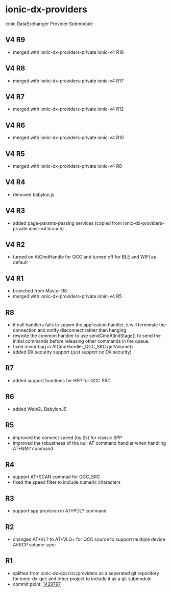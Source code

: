 # ionic-dx-providers
Ionic DataExchanger Provider Submodule

## V4 R9
* merged with ionic-dx-providers-private ionic-v4 R18

## V4 R8
* merged with ionic-dx-providers-private ionic-v4 R17

## V4 R7
* merged with ionic-dx-providers-private ionic-v4 R12

## V4 R6
* merged with ionic-dx-providers-private ionic-v4 R10

## V4 R5
* merged with ionic-dx-providers-private ionic-v4 R8

## V4 R4
* removed babylon.js

## V4 R3
* added page-params-passing services (copied from ionic-dx-providers-private ionic-v4 branch)

## V4 R2
* turned on AtCmdHandle for QCC and turned off for BLE and WIFI as default

## V4 R1
* branched from Master R8
* merged with ionic-dx-providers-private ionic-v4 R5

## R8
* if null handlers fails to spawn the application handler, it will terminate the connection and notify disconnect rather than hanging
* rewrote the common handler to use sendCmdAtInitStage() to send the initial commands before releasing other commands in the queue.
* fixed minor bug in AtCmdHandler_QCC_SRC.getVolume()
* added DX security support (just support no DX security) 

## R7
* added support functions for HFP for QCC SRC

## R6 
* added WebGL BabylonJS

## R5
* improved the connect speed (by 2s) for classic SPP
* improved the robustness of the null AT command handler when handling AT+NM? command

## R4
* support AT+SCAN commad for QCC_SRC
* fixed the speed filter to include numeric characters

## R3
* support spp provision in AT+PDL? command

## R2
* changed AT+VL? to AT+VLQ= for QCC source to support multiple device AVRCP volume sync

## R1
* splitted from ionic-dx-qcc/src/providers as a seperated git repository for ionic-dx-qcc and other project to include it as a git submodule
* commit point: [1429797](https://github.com/GT-tronics/ionic-dx-qcc/commit/1429797563c895c8fa7475a267c29a1db437135f)

